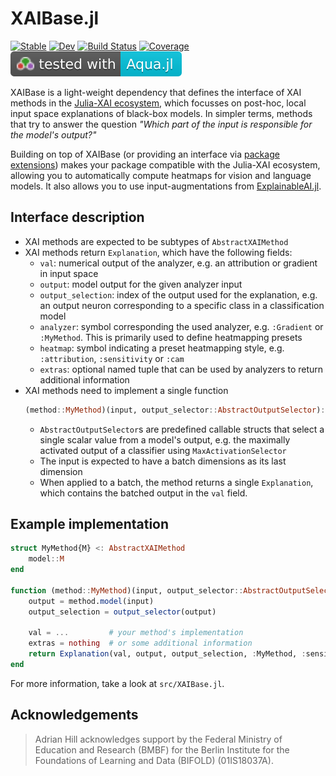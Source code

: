 # XAIBase.jl
[![Stable](https://img.shields.io/badge/docs-stable-blue.svg)](https://julia-xai.github.io/XAIDocs/XAIBase/stable/)
[![Dev](https://img.shields.io/badge/docs-dev-blue.svg)](https://Julia-XAI.github.io/XAIBase.jl/dev/)
[![Build Status](https://github.com/Julia-XAI/XAIBase.jl/actions/workflows/CI.yml/badge.svg?branch=main)](https://github.com/Julia-XAI/XAIBase.jl/actions/workflows/CI.yml?query=branch%3Amain)
[![Coverage](https://codecov.io/gh/Julia-XAI/XAIBase.jl/branch/main/graph/badge.svg)](https://codecov.io/gh/Julia-XAI/XAIBase.jl)
[![Aqua](https://raw.githubusercontent.com/JuliaTesting/Aqua.jl/master/badge.svg)](https://github.com/JuliaTesting/Aqua.jl)

XAIBase is a light-weight dependency that defines the interface of XAI methods in the [Julia-XAI ecosystem](https://github.com/Julia-XAI),
which focusses on post-hoc, local input space explanations of black-box models.
In simpler terms, methods that try to answer the question 
*"Which part of the input is responsible for the model's output?"*

Building on top of XAIBase (or providing an interface via [package extensions][docs-extensions])
makes your package compatible with the Julia-XAI ecosystem,
allowing you to automatically compute heatmaps for vision and language models. 
It also allows you to use input-augmentations from [ExplainableAI.jl][url-explainableai].

## Interface description
* XAI methods are expected to be subtypes of `AbstractXAIMethod` 
* XAI methods return `Explanation`, which have the following fields:
  * `val`: numerical output of the analyzer, e.g. an attribution or gradient in input space
  * `output`: model output for the given analyzer input
  * `output_selection`: index of the output used for the explanation, 
    e.g. an output neuron corresponding to a specific class in a classification model
  * `analyzer`: symbol corresponding the used analyzer, e.g. `:Gradient` or `:MyMethod`.
    This is primarily used to define heatmapping presets
  * `heatmap`: symbol indicating a preset heatmapping style,
    e.g. `:attribution`, `:sensitivity` or `:cam`
  * `extras`: optional named tuple that can be used by analyzers
    to return additional information
* XAI methods need to implement a single function 
  ```julia
  (method::MyMethod)(input, output_selector::AbstractOutputSelector)::Explanation
  ```
  * `AbstractOutputSelector`s are predefined callable structs 
    that select a single scalar value from a model's output, 
    e.g. the maximally activated output of a classifier using `MaxActivationSelector`
  * The input is expected to have a batch dimensions as its last dimension
  * When applied to a batch, the method returns a single `Explanation`, 
    which contains the batched output in the `val` field.

## Example implementation
```julia
struct MyMethod{M} <: AbstractXAIMethod 
    model::M    
end

function (method::MyMethod)(input, output_selector::AbstractOutputSelector)
    output = method.model(input)
    output_selection = output_selector(output)

    val = ...         # your method's implementation
    extras = nothing  # or some additional information
    return Explanation(val, output, output_selection, :MyMethod, :sensitivity, extras)
end
```

For more information, take a look at `src/XAIBase.jl`.

## Acknowledgements
> Adrian Hill acknowledges support by the Federal Ministry of Education and Research (BMBF) 
> for the Berlin Institute for the Foundations of Learning and Data (BIFOLD) (01IS18037A).

<!-- URLs -->
[url-org]: https://github.com/Julia-XAI
[url-explainableai]: https://github.com/Julia-XAI/ExplainableAI.jl
[docs-extensions]: https://pkgdocs.julialang.org/v1/creating-packages/#Conditional-loading-of-code-in-packages-(Extensions)